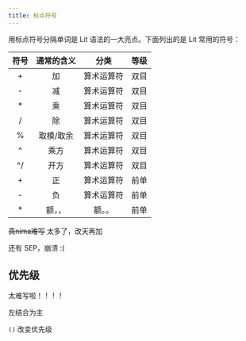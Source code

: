 ```yaml
---
title: 标点符号
---
```


用标点符号分隔单词是 Lit 语法的一大亮点。下面列出的是 Lit 常用的符号：

| 符号 | 通常的含义 | 分类 | 等级 |
| :-: | :-: | :-: | :-: |
| + | 加 | 算术运算符 | 双目 |
| - | 减 | 算术运算符 | 双目 |
| * | 乘 | 算术运算符 | 双目 |
| / | 除 | 算术运算符 | 双目 |
| % | 取模/取余 | 算术运算符 | 双目 |
| ^ | 乘方 | 算术运算符 | 双目 |
| ^/ | 开方 | 算术运算符 | 双目 |
| + | 正 | 算术运算符 | 前单 |
| - | 负 | 算术运算符 | 前单 |
| * | 额，， | 额。。 | 前单 |

~~真nima难写~~ 太多了，改天再加

还有 SEP，崩溃 :(

## 优先级

太难写啦！！！！

左结合为主

`()` 改变优先级